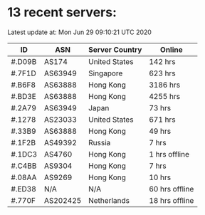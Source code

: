 # 13 recent servers:

Latest update at: Mon Jun 29 09:10:21 UTC 2020

| ID | ASN | Server Country | Online |
| -- | --- | -------------- | ------ |
| #.D09B | AS174 | United States | 142 hrs |
| #.7F1D | AS63949 | Singapore | 623 hrs |
| #.B6F8 | AS63888 | Hong Kong | 3186 hrs |
| #.BD3E | AS63888 | Hong Kong | 4255 hrs |
| #.2A79 | AS63949 | Japan | 73 hrs |
| #.1278 | AS23033 | United States | 671 hrs |
| #.33B9 | AS63888 | Hong Kong | 49 hrs |
| #.1F2B | AS49392 | Russia | 7 hrs |
| #.1DC3 | AS4760 | Hong Kong | 1 hrs offline |
| #.C4BB | AS9304 | Hong Kong | 7 hrs |
| #.08AA | AS9269 | Hong Kong | 10 hrs |
| #.ED38 | N/A | N/A | 60 hrs offline |
| #.770F | AS202425 | Netherlands | 18 hrs offline |

